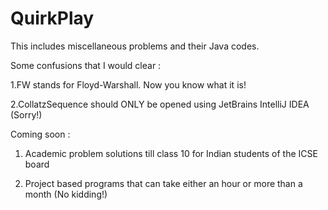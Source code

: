 # QuirkPlay
This includes miscellaneous problems and their Java codes.

Some confusions that I would clear : 

1.FW stands for Floyd-Warshall. Now you know what it is!

2.CollatzSequence should ONLY be opened using JetBrains IntelliJ IDEA (Sorry!)

Coming soon :

1. Academic problem solutions till class 10 for Indian students of the ICSE board

2. Project based programs that can take either an hour or more than a month (No kidding!)

